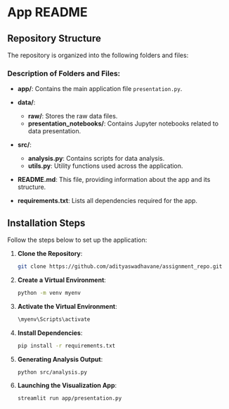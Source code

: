 # App README

## Repository Structure

The repository is organized into the following folders and files:

### Description of Folders and Files:

- **app/**: Contains the main application file `presentation.py`.
  
- **data/**:
  - **raw/**: Stores the raw data files.
  - **presentation_notebooks/**: Contains Jupyter notebooks related to data presentation.
  
- **src/**:
  - **analysis.py**: Contains scripts for data analysis.
  - **utils.py**: Utility functions used across the application.

- **README.md**: This file, providing information about the app and its structure.
  
- **requirements.txt**: Lists all dependencies required for the app.

## Installation Steps

Follow the steps below to set up the application:

1. **Clone the Repository**: 
   ```bash
   git clone https://github.com/adityaswadhavane/assignment_repo.git

2. **Create a Virtual Environment**:
    ```bash
    python -m venv myenv

3.  **Activate the Virtual Environment**:
    ```bash
    \myenv\Scripts\activate

4. **Install Dependencies**:
   ```bash
   pip install -r requirements.txt

5. **Generating Analysis Output**:
   ```bash
   python src/analysis.py

6. **Launching the Visualization App**:
    ```bash
    streamlit run app/presentation.py